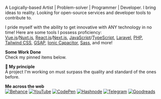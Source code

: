 A Logically-based Artist | Problem-solver | Programmer | Developer. I bring ideas to reality. Looking for open-source services and developer tools to contribute to.

I pride myself with the ability to get innovative with ANY technology in no time! Here are some tools I possess proficiency:<br>
[Vue.js](https://vuejs.org)/[Nuxt.js](https://nuxt.com/), [React.js](https://react.dev)/[Next.js](https://nextjs.org), [JavaScript](https://www.javascript.com/)/[TypeScript](https://www.typescriptlang.org/),  [Laravel](https://laravel.com), [PHP](https://www.php.net/), [Tailwind CSS](https://tailwindcss.com), [GSAP](https://greensock.com/), [Ionic Capacitor](https://ionicframework.com/), [Sass](https://sass-lang.com/), and more!

    
<strong>Some Work Done</strong><br>Check my pinned items below.


<strong>💎 My principle</strong><br>A project I'm working on must surpass the quality and standard of the ones before.

<strong>Me across the web</strong><br>
[![Behance](https://img.shields.io/badge/Behance-1769ff?style=for-the-badge&logo=behance&logoColor=white)](https://www.behance.net/creativemk)
[![YouTube](https://img.shields.io/badge/YouTube-%23FF0000.svg?style=for-the-badge&logo=YouTube&logoColor=white)](https://youtube.com/@MKTheDev)
[![CodePen](https://img.shields.io/badge/Codepen-000000?style=for-the-badge&logo=codepen&logoColor=white)](https://codepen.io/artisticMK)
[![Hashnode](https://img.shields.io/badge/Hashnode-2962FF?style=for-the-badge&logo=hashnode&logoColor=white)](https://artisticmk.hashnode.dev/)
 [![Telegram](https://img.shields.io/badge/Telegram-2CA5E0?style=for-the-badge&logo=telegram&logoColor=white)](https://t.me/CMK_Telegram)
[![Goodreads](https://img.shields.io/badge/Goodreads-F3F1EA?style=for-the-badge&logo=goodreads&logoColor=372213)](https://www.goodreads.com/mk_pages)
  
